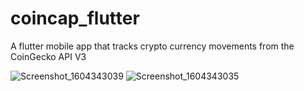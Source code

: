# coincap_flutter

 A flutter mobile app that tracks crypto currency movements from the CoinGecko API V3

![Screenshot_1604343039](https://user-images.githubusercontent.com/32065713/97907175-de3ba600-1d12-11eb-828b-19da07bdbfb0.png)
![Screenshot_1604343035](https://user-images.githubusercontent.com/32065713/97907182-e0056980-1d12-11eb-81df-6834b28d5ea0.png)


